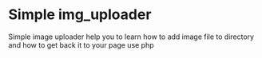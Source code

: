 # Simple img_uploader
 Simple image uploader help you to learn how to add image file to directory and how to get back it to your page use php
 



